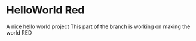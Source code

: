 # HelloWorld Red
A nice hello world project
This part of the branch is working on making the world RED
